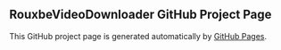 ## RouxbeVideoDownloader GitHub Project Page

This GitHub project page is generated automatically by [GitHub Pages](http://pages.github.com/).


